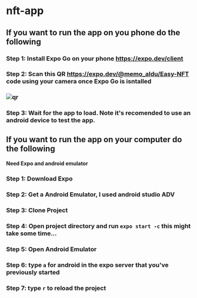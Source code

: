 # nft-app

## If you want to run the app on you phone do the following
### Step 1: Install Expo Go on your phone https://expo.dev/client
### Step 2: Scan this QR https://expo.dev/@memo_aldu/Easy-NFT code using your camera once Expo Go is isntalled
### ![qr](https://user-images.githubusercontent.com/71087733/180336003-449540ab-491c-490f-95cd-0779452bc1ae.PNG)
### Step 3: Wait for the app to load. Note it's recomended to use an android device to test the app.

## If you want to run the app on your computer do the following
#### Need Expo and android emulator
### Step 1: Download Expo
### Step 2: Get a Android Emulator, I used android studio ADV
### Step 3: Clone Project
### Step 4: Open project directory and run ``expo start -c`` this might take some time...
### Step 5: Open Android Emulator
### Step 6: type ``a`` for android in the expo server that you've previously started
### Step 7: type ``r`` to reload the project




